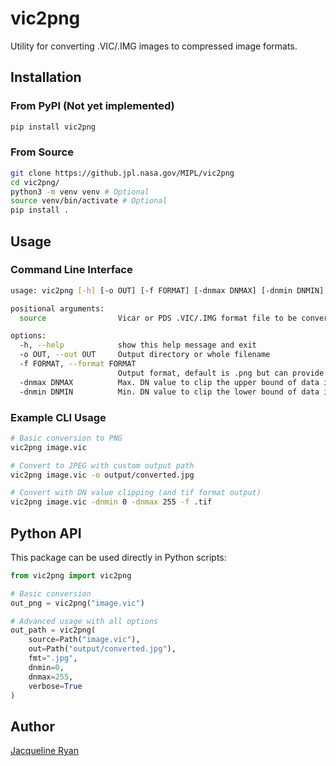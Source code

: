 # vic2png
Utility for converting .VIC/.IMG images to compressed image formats.

## Installation

### From PyPI (Not yet implemented)
```bash
pip install vic2png
```

### From Source
```bash
git clone https://github.jpl.nasa.gov/MIPL/vic2png
cd vic2png/
python3 -m venv venv # Optional
source venv/bin/activate # Optional
pip install .
```

## Usage

### Command Line Interface

```bash
usage: vic2png [-h] [-o OUT] [-f FORMAT] [-dnmax DNMAX] [-dnmin DNMIN] source

positional arguments:
  source                Vicar or PDS .VIC/.IMG format file to be converted

options:
  -h, --help            show this help message and exit
  -o OUT, --out OUT     Output directory or whole filename
  -f FORMAT, --format FORMAT
                        Output format, default is .png but can provide jpg or tif
  -dnmax DNMAX          Max. DN value to clip the upper bound of data in the input image.
  -dnmin DNMIN          Min. DN value to clip the lower bound of data in the input image.
```

### Example CLI Usage

```bash
# Basic conversion to PNG
vic2png image.vic

# Convert to JPEG with custom output path
vic2png image.vic -o output/converted.jpg

# Convert with DN value clipping (and tif format output)
vic2png image.vic -dnmin 0 -dnmax 255 -f .tif
```

## Python API

This package can be used directly in Python scripts:

```python
from vic2png import vic2png

# Basic conversion
out_png = vic2png("image.vic")

# Advanced usage with all options
out_path = vic2png(
    source=Path("image.vic"),
    out=Path("output/converted.jpg"),
    fmt=".jpg",
    dnmin=0,
    dnmax=255,
    verbose=True
)
```

## Author

[Jacqueline Ryan](mailto:Jacqueline.Ryan@jpl.caltech.edu)
